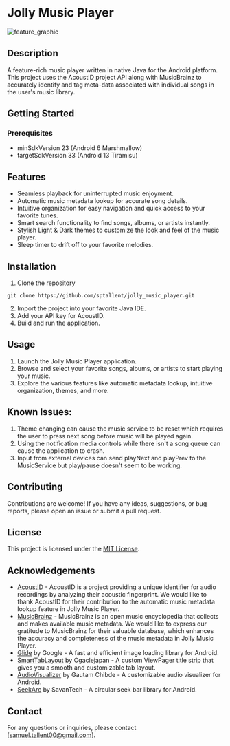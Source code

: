 # Jolly Music Player
![feature_graphic](https://github.com/sptallent/jolly_music_player/assets/17508350/8c3e1865-5868-4884-baac-9783eab207d2)

## Description
A feature-rich music player written in native Java for the Android platform. This project uses the AcoustID project API along with MusicBrainz to accurately identify and tag meta-data associated with individual songs in the user's music library. 

## Getting Started
### Prerequisites
- minSdkVersion 23 (Android 6 Marshmallow)
- targetSdkVersion 33 (Android 13 Tiramisu)

## Features
- Seamless playback for uninterrupted music enjoyment.
- Automatic music metadata lookup for accurate song details.
- Intuitive organization for easy navigation and quick access to your favorite tunes.
- Smart search functionality to find songs, albums, or artists instantly.
- Stylish Light & Dark themes to customize the look and feel of the music player.
- Sleep timer to drift off to your favorite melodies.

## Installation
1. Clone the repository
```
git clone https://github.com/sptallent/jolly_music_player.git
```
2. Import the project into your favorite Java IDE.
3. Add your API key for AcoustID.
4. Build and run the application.

## Usage
1. Launch the Jolly Music Player application.
2. Browse and select your favorite songs, albums, or artists to start playing your music.
3. Explore the various features like automatic metadata lookup, intuitive organization, themes, and more.

## Known Issues:

1. Theme changing can cause the music service to be reset which requires the user to press next song before music will be played again.
2. Using the notification media controls while there isn't a song queue can cause the application to crash.
3. Input from external devices can send playNext and playPrev to the MusicService but play/pause doesn't seem to be working.

## Contributing
Contributions are welcome! If you have any ideas, suggestions, or bug reports, please open an issue or submit a pull request.

## License
This project is licensed under the [MIT License](LICENSE).

## Acknowledgements
- [AcoustID](https://acoustid.org/) - AcoustID is a project providing a unique identifier for audio recordings by analyzing their acoustic fingerprint. We would like to thank AcoustID for their contribution to the automatic music metadata lookup feature in Jolly Music Player.
- [MusicBrainz](https://musicbrainz.org/) - MusicBrainz is an open music encyclopedia that collects and makes available music metadata. We would like to express our gratitude to MusicBrainz for their valuable database, which enhances the accuracy and completeness of the music metadata in Jolly Music Player.
- [Glide](https://github.com/bumptech/glide) by Google - A fast and efficient image loading library for Android.
- [SmartTabLayout](https://github.com/ogaclejapan/SmartTabLayout) by Ogaclejapan - A custom ViewPager title strip that gives you a smooth and customizable tab layout.
- [AudioVisualizer](https://github.com/gautamchibde/android-audio-visualizer) by Gautam Chibde - A customizable audio visualizer for Android.
- [SeekArc](https://github.com/savantech/SeekArc) by SavanTech - A circular seek bar library for Android.

## Contact
For any questions or inquiries, please contact [samuel.tallent00@gmail.com].

